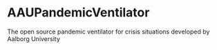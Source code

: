 # AAUPandemicVentilator
The open source pandemic ventilator for crisis situations developed by Aalborg University
